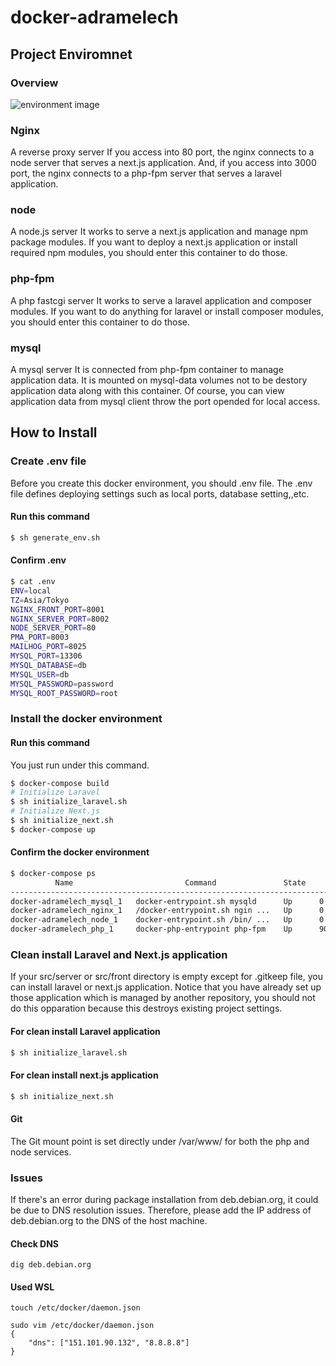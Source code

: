 # docker-adramelech
## Project Enviromnet
### Overview
![environment image](https://user-images.githubusercontent.com/27280734/110324057-d1301a00-8058-11eb-81aa-97d3b0f775c2.png)
### Nginx
A reverse proxy server
If you access into 80 port, the nginx connects to a node server that serves a next.js application.
And, if you access into 3000 port, the nginx connects to a php-fpm server that serves a laravel application.
### node
A node.js server
It works to serve a next.js application and manage npm package modules.
If you want to deploy a next.js application or install required npm modules, you should enter this container to do those.
### php-fpm
A php fastcgi server
It works to serve a laravel application and composer modules.
If you want to do anything for laravel or install composer modules, you should enter this container to do those.
### mysql
A mysql server
It is connected from php-fpm container to manage application data.
It is mounted on mysql-data volumes not to be destory application data along with this container.
Of course, you can view application data from mysql client throw the port opended for local access.
## How to Install
### Create .env file
Before you create this docker environment, you should .env file.
The .env file defines deploying settings such as local ports, database setting,,etc.
#### Run this command
```bash
$ sh generate_env.sh
```
#### Confirm .env
```bash
$ cat .env
ENV=local
TZ=Asia/Tokyo
NGINX_FRONT_PORT=8001
NGINX_SERVER_PORT=8002
NODE_SERVER_PORT=80
PMA_PORT=8003
MAILHOG_PORT=8025
MYSQL_PORT=13306
MYSQL_DATABASE=db
MYSQL_USER=db
MYSQL_PASSWORD=password
MYSQL_ROOT_PASSWORD=root
```
### Install the docker environment
#### Run this command
You just run under this command.
```bash
$ docker-compose build
# Initialize Laravel
$ sh initialize_laravel.sh
# Initialize Next.js
$ sh initialize_next.sh
$ docker-compose up
```
#### Confirm the docker environment
```bash
$ docker-compose ps
          Name                         Command               State                                         Ports
------------------------------------------------------------------------------------------------------------------------------------
docker-adramelech_mysql_1   docker-entrypoint.sh mysqld      Up      0.0.0.0:13306->3306/tcp,:::13306->3306/tcp, 33060/tcp
docker-adramelech_nginx_1   /docker-entrypoint.sh ngin ...   Up      0.0.0.0:13000->3000/tcp,:::13000->3000/tcp, 0.0.0.0:10088->80/tcp,:::10088->80/tcp
docker-adramelech_node_1    docker-entrypoint.sh /bin/ ...   Up      0.0.0.0:33000->3000/tcp,:::33000->3000/tcp
docker-adramelech_php_1     docker-php-entrypoint php-fpm    Up      9000/tcp
```
### Clean install Laravel and Next.js application
If your src/server or src/front directory is empty except for .gitkeep file, you can install laravel or next.js application.
Notice that you have already set up those application which is managed by another repository, you should not do this opparation because this destroys existing project settings.

#### For clean install Laravel application
```bash
$ sh initialize_laravel.sh
```
#### For clean install next.js application
```bash
$ sh initialize_next.sh
```
#### Git
The Git mount point is set directly under /var/www/ for both the php and node services.

### Issues

If there's an error during package installation from deb.debian.org, it could be due to DNS resolution issues. Therefore, please add the IP address of deb.debian.org to the DNS of the host machine.

#### Check DNS
```
dig deb.debian.org
```

#### Used WSL
```
touch /etc/docker/daemon.json

sudo vim /etc/docker/daemon.json
{
    "dns": ["151.101.90.132", "8.8.8.8"]
}
```